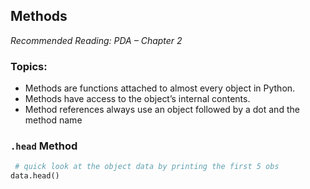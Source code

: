 ## Methods

*Recommended Reading:  PDA – Chapter 2*  

### Topics:
* Methods are functions attached to almost every object in Python.
* Methods have access to the object’s internal contents.
* Method references always use an object followed by a dot and the method name

### `.head` Method
```py
 # quick look at the object data by printing the first 5 obs
data.head() 
 ```
